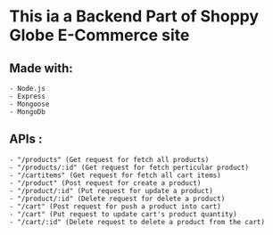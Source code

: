 # This ia a Backend Part of Shoppy Globe E-Commerce site
## Made with:
    - Node.js
    - Express
    - Mongoose
    - MongoDb

## APIs :
    - "/products" (Get request for fetch all products)
    - "/products/:id" (Get request for fetch perticular product)
    - "/cartitems" (Get request for fetch all cart items)
    - "/product" (Post request for create a product)
    - "/product/:id" (Put request for update a product)
    - "/product/:id" (Delete request for delete a product)
    - "/cart" (Post request for push a product into cart)
    - "/cart" (Put request to update cart's product quantity)
    - "/cart/:id" (Delete request to delete a product from the cart)

[GitHub]: https://github.com/gladson65/shoppyGlobe_backend/tree/main/NodeJs